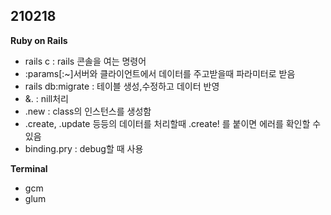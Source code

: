 <h2>210218</h2>

<b>Ruby on Rails</b><br>
<ul>
    <li>rails c : rails 콘솔을 여는 명령어</li>
    <li>:params[:~]서버와 클라이언트에서 데이터를 주고받을때 파라미터로 받음</li>
    <li>rails db:migrate : 테이블 생성,수정하고 데이터 반영</li>
    <li>&. : nill처리</li>
    <li>.new : class의 인스턴스를 생성함</li>
    <li>.create, .update 등등의 데이터를 처리할때 .create! 를 붙이면 에러를 확인할 수 있음
    </li>
    <li>binding.pry : debug할 때 사용</li>
</ul>

<b>Terminal</b>
<ul>
    <li>gcm</li>
    <li>glum</li>
</ul>
